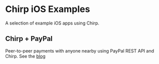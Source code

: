 # Chirp iOS Examples

A selection of example iOS apps using Chirp.

## Chirp + PayPal

Peer-to-peer payments with anyone nearby using PayPal REST API and Chirp.
See the [blog](https://blog.chirp.io/chirp-paypal-6e8e02c1d67f)
